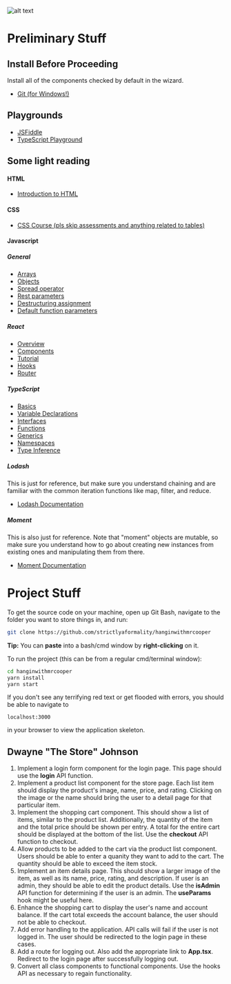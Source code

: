 ![alt text](http://static.tvtropes.org/pmwiki/pub/images/hangin_with_mr_cooper.jpg "Hangin' with Mr. Cooper")

# Preliminary Stuff
## Install Before Proceeding
Install all of the components checked by default in the wizard.
+ [Git (for Windows!)](https://git-scm.com/download/win)
## Playgrounds
+ [JSFiddle](http://jsfiddle.net/)
+ [TypeScript Playground](http://www.typescriptlang.org/play/)
## Some light reading
#### HTML
+ [Introduction to HTML](https://developer.mozilla.org/en-US/docs/Learn/HTML/Introduction_to_HTML)

#### CSS
+ [CSS Course (pls skip assessments and anything related to tables)](https://developer.mozilla.org/en-US/docs/Learn/CSS)

#### Javascript
##### General
+ [Arrays](https://developer.mozilla.org/en-US/docs/Web/JavaScript/Reference/Global_Objects/Array)
+ [Objects](https://developer.mozilla.org/en-US/docs/Web/JavaScript/Reference/Global_Objects/Object)
+ [Spread operator](https://developer.mozilla.org/en-US/docs/Web/JavaScript/Reference/Operators/Spread_operator)
+ [Rest parameters](https://developer.mozilla.org/en-US/docs/Web/JavaScript/Reference/Functions/rest_parameters)
+ [Destructuring assignment](https://developer.mozilla.org/en-US/docs/Web/JavaScript/Reference/Operators/Destructuring_assignment)
+ [Default function parameters](https://developer.mozilla.org/en-US/docs/Web/JavaScript/Reference/Functions/Default_parameters)

##### React
+ [Overview](https://reactjs.org/docs/react-api.html)
+ [Components](https://reactjs.org/docs/react-component.html)
+ [Tutorial](https://reactjs.org/tutorial/tutorial.html)
+ [Hooks](https://reactjs.org/docs/hooks-intro.html)
+ [Router](https://reacttraining.com/react-router/web/example/basic)

##### TypeScript
+ [Basics](https://www.typescriptlang.org/docs/handbook/basic-types.html)
+ [Variable Declarations](https://www.typescriptlang.org/docs/handbook/variable-declarations.html)
+ [Interfaces](https://www.typescriptlang.org/docs/handbook/interfaces.html)
+ [Functions](https://www.typescriptlang.org/docs/handbook/functions.html)
+ [Generics](https://www.typescriptlang.org/docs/handbook/generics.html)
+ [Namespaces](https://www.typescriptlang.org/docs/handbook/namespaces.html)
+ [Type Inference](https://www.typescriptlang.org/docs/handbook/type-inference.html)

##### Lodash
This is just for reference, but make sure you understand chaining and are familiar with the common iteration functions like map, filter, and reduce.
+ [Lodash Documentation](https://lodash.com/docs/)

##### Moment
This is also just for reference. Note that "moment" objects are mutable, so make sure you understand how to go about creating new instances from existing ones and manipulating them from there.
+ [Moment Documentation](https://momentjs.com/docs/)

# Project Stuff

To get the source code on your machine, open up Git Bash, navigate to the folder you want to store things in, and run:
```bash
git clone https://github.com/strictlyaformality/hanginwithmrcooper
```
**Tip:** You can **paste** into a bash/cmd window by **right-clicking** on it.

To run the project (this can be from a regular cmd/terminal window):
```bash
cd hanginwithmrcooper
yarn install
yarn start
```

If you don't see any terrifying red text or get flooded with errors, you should be able to navigate to
``` 
localhost:3000
```
in your browser to view the application skeleton.

## Dwayne "The Store" Johnson

1. Implement a login form component for the login page. This page should use the **login** API function.
2. Implement a product list component for the store page. Each list item should display the product's image, name, price, and rating. Clicking on the image or the name should bring the user to a detail page for that particular item.
3. Implement the shopping cart component. This should show a list of items, similar to the product list. Additionally, the quantity of the item and the total price should be shown per entry. A total for the entire cart should be displayed at the bottom of the list. Use the **checkout** API function to checkout.
4. Allow products to be added to the cart via the product list component. Users should be able to enter a quanity they want to add to the cart. The quantity should be able to exceed the item stock.
5. Implement an item details page. This should show a larger image of the item, as well as its name, price, rating, and description. If user is an admin, they should be able to edit the product details. Use the **isAdmin** API function for determining if the user is an admin. The **useParams** hook might be useful here.
6. Enhance the shopping cart to display the user's name and account balance. If the cart total exceeds the account balance, the user should not be able to checkout.
6. Add error handling to the application. API calls will fail if the user is not logged in. The user should be redirected to the login page in these cases.
7. Add a route for logging out. Also add the appropriate link to **App.tsx**. Redirect to the login page after successfully logging out.
8. Convert all class components to functional components. Use the hooks API as necessary to regain functionality.
